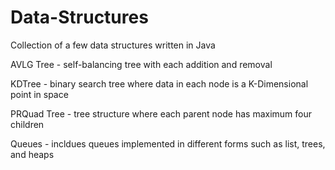 # Data-Structures
Collection of a few data structures written in Java

AVLG Tree -
  self-balancing tree with each addition and removal
  
KDTree -
  binary search tree where data in each node is a K-Dimensional point in space

PRQuad Tree -
  tree structure where each parent node has maximum four children
  
Queues -
  incldues queues implemented in different forms such as list, trees, and heaps
